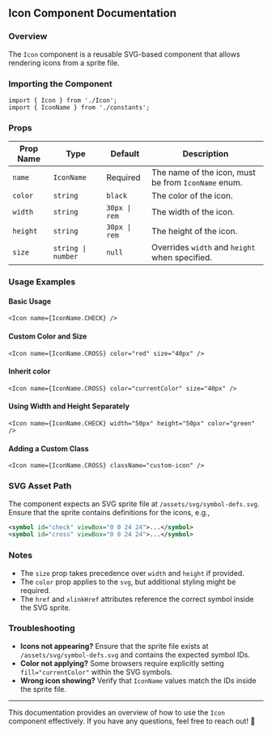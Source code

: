 ## Icon Component Documentation

### Overview

The `Icon` component is a reusable SVG-based component that allows rendering icons from a sprite file.

### Importing the Component

```tsx
import { Icon } from './Icon';
import { IconName } from './constants';
```

### Props

| Prop Name | Type               | Default       | Description                                         |
| --------- | ------------------ | ------------- | --------------------------------------------------- |
| `name`    | `IconName`         | Required      | The name of the icon, must be from `IconName` enum. |
| `color`   | `string`           | `black`       | The color of the icon.                              |
| `width`   | `string`           | `30px \| rem` | The width of the icon.                              |
| `height`  | `string`           | `30px \| rem` | The height of the icon.                             |
| `size`    | `string \| number` | `null`        | Overrides `width` and `height` when specified.      |

### Usage Examples

#### Basic Usage

```tsx
<Icon name={IconName.CHECK} />
```

#### Custom Color and Size

```tsx
<Icon name={IconName.CROSS} color="red" size="40px" />
```

#### Inherit color

```tsx
<Icon name={IconName.CROSS} color="currentColor" size="40px" />
```

#### Using Width and Height Separately

```tsx
<Icon name={IconName.CHECK} width="50px" height="50px" color="green" />
```

#### Adding a Custom Class

```tsx
<Icon name={IconName.CROSS} className="custom-icon" />
```

### SVG Asset Path

The component expects an SVG sprite file at `/assets/svg/symbol-defs.svg`. Ensure that the sprite contains definitions for the icons, e.g.,

```xml
<symbol id="check" viewBox="0 0 24 24">...</symbol>
<symbol id="cross" viewBox="0 0 24 24">...</symbol>
```

### Notes

- The `size` prop takes precedence over `width` and `height` if provided.
- The `color` prop applies to the `svg`, but additional styling might be required.
- The `href` and `xlinkHref` attributes reference the correct symbol inside the SVG sprite.

### Troubleshooting

- **Icons not appearing?** Ensure that the sprite file exists at `/assets/svg/symbol-defs.svg` and contains the expected symbol IDs.
- **Color not applying?** Some browsers require explicitly setting `fill="currentColor"` within the SVG symbols.
- **Wrong icon showing?** Verify that `IconName` values match the IDs inside the sprite file.

---

This documentation provides an overview of how to use the `Icon` component effectively. If you have any questions, feel free to reach out! 🚀
